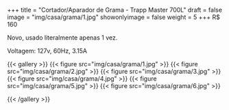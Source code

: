 +++
title = "Cortador/Aparador de Grama - Trapp Master 700L"
draft = false
image = "img/casa/grama/1.jpg"
showonlyimage = false
weight = 5
+++
<span class="price">R$ 160</span>

Novo, usado literalmente apenas 1 vez.
<!--more-->

Voltagem: 127v, 60Hz, 3.15A

{{< gallery >}}
{{< figure src="img/casa/grama/1.jpg" >}}
{{< figure src="img/casa/grama/2.jpg" >}}
{{< figure src="img/casa/grama/3.jpg" >}}
{{< figure src="img/casa/grama/4.jpg" >}}
{{< figure src="img/casa/grama/5.jpg" >}}
{{< figure src="img/casa/grama/6.jpg" >}}

{{< /gallery >}}
